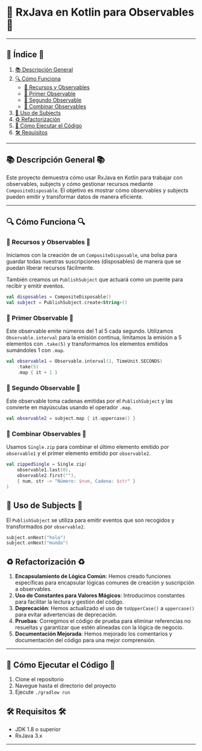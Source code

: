 # 📱 RxJava en Kotlin para Observables 📱

---

## 📌 Índice 📌

1. [📚 Descripción General](#descripción-general)
2. [🔍 Cómo Funciona](#cómo-funciona)
    - [🧰 Recursos y Observables](#recursos-y-observables)
    - [🔢 Primer Observable](#primer-observable)
    - [🔡 Segundo Observable](#segundo-observable)
    - [🔗 Combinar Observables](#combinar-observables)
3. [🎣 Uso de Subjects](#uso-de-subjects)
4. [♻️ Refactorización](#refactorización)
5. [🏁 Cómo Ejecutar el Código](#cómo-ejecutar-el-código)
6. [🛠 Requisitos](#requisitos)

---

## 📚 Descripción General 📚

Este proyecto demuestra cómo usar RxJava en Kotlin para trabajar con observables, subjects y cómo gestionar recursos mediante `CompositeDisposable`. El objetivo es mostrar cómo observables y subjects pueden emitir y transformar datos de manera eficiente.

---

## 🔍 Cómo Funciona 🔍

### 🧰 Recursos y Observables 🧰

Iniciamos con la creación de un `CompositeDisposable`, una bolsa para guardar todas nuestras suscripciones (disposables) de manera que se puedan liberar recursos fácilmente.

También creamos un `PublishSubject` que actuará como un puente para recibir y emitir eventos.

```kotlin
val disposables = CompositeDisposable()
val subject = PublishSubject.create<String>()
```

### 🔢 Primer Observable 🔢

Este observable emite números del 1 al 5 cada segundo. Utilizamos `Observable.interval` para la emisión continua, limitamos la emisión a 5 elementos con `.take(5)` y transformamos los elementos emitidos sumándoles 1 con `.map`.

```kotlin
val observable1 = Observable.interval(1, TimeUnit.SECONDS)
    .take(5)
    .map { it + 1 }
```

### 🔡 Segundo Observable 🔡

Este observable toma cadenas emitidas por el `PublishSubject` y las convierte en mayúsculas usando el operador `.map`.

```kotlin
val observable2 = subject.map { it.uppercase() }
```

### 🔗 Combinar Observables 🔗

Usamos `Single.zip` para combinar el último elemento emitido por `observable1` y el primer elemento emitido por `observable2`.

```kotlin
val zippedSingle = Single.zip(
    observable1.last(0),
    observable2.first(""),
    { num, str -> "Número: $num, Cadena: $str" }
)
```

## 🎣 Uso de Subjects 🎣

El `PublishSubject` se utiliza para emitir eventos que son recogidos y transformados por `observable2`.

```kotlin
subject.onNext("hola")
subject.onNext("mundo")
```

## ♻️ Refactorización ♻️

1. **Encapsulamiento de Lógica Común**: Hemos creado funciones específicas para encapsular lógicas comunes de creación y suscripción a observables.
2. **Uso de Constantes para Valores Mágicos**: Introducimos constantes para facilitar la lectura y gestión del código.
3. **Deprecación**: Hemos actualizado el uso de `toUpperCase()` a `uppercase()` para evitar advertencias de deprecación.
4. **Pruebas**: Corregimos el código de prueba para eliminar referencias no resueltas y garantizar que estén alineadas con la lógica de negocio.
5. **Documentación Mejorada**: Hemos mejorado los comentarios y documentación del código para una mejor comprensión.

---

## 🏁 Cómo Ejecutar el Código 🏁

1. Clone el repositorio
2. Navegue hasta el directorio del proyecto
3. Ejecute `./gradlew run`

## 🛠 Requisitos 🛠

- JDK 1.8 o superior
- RxJava 3.x

---
